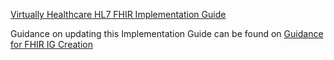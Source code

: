 [Virtually Healthcare HL7 FHIR Implementation Guide](https://virtually-healthcare.github.io/)

Guidance on updating this Implementation Guide can be found on [Guidance for FHIR IG Creation](https://build.fhir.org/ig/FHIR/ig-guidance/index.html)
